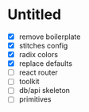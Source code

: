 # Untitled

- [x] remove boilerplate
- [x] stitches config
- [x] radix colors
- [x] replace defaults
- [ ] react router
- [ ] toolkit
- [ ] db/api skeleton
- [ ] primitives
